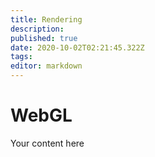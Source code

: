 ```yaml
---
title: Rendering
description: 
published: true
date: 2020-10-02T02:21:45.322Z
tags: 
editor: markdown
---
```


# WebGL
Your content here